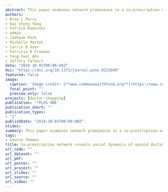 ```yaml
---
abstract: This paper examines network prominence in a co-prescription network as an indicator of opioid doctor shopping (ie, fraudulent solicitation of opioids from multiple prescribers). Using longitudinal data from a large commercially insured population, we construct a network where a tie between patients is weighted by the number of shared opioid prescribers. Given prior research suggesting that doctor shopping may be a social process, we hypothesize that active doctor shoppers will occupy central structural positions in this network. We show that network prominence, operationalized using PageRank, is associated with more opioid prescriptions, higher predicted risk for dangerous morphine dosage, opioid overdose, and opioid use disorder, controlling for number of prescribers and other variables. Moreover, as a patient’s prominence increases over time, so does their risk for these outcomes, compared to their own average level of risk. Results highlight the importance of co-prescription networks in characterizing high-risk social dynamics.
authors:
- Brea L Perry
- Kai Cheng Yang
- Patrick Kaminski
- admin
- Jaehyuk Park
- Michelle Martel
- Carrie B Oser
- Patricia R Freeman
- Yong-Yeol Ahn
- Jeffery Talbert
date: "2019-10-01T00:00:00Z"
doi: "https://doi.org/10.1371/journal.pone.0223849"
featured: false
image:
  caption: 'Image credit: [**www.commonwealthfund.org**](https://www.commonwealthfund.org/publications/issue-briefs/2017/oct/paying-prescription-drugs-around-world-why-us-outlier'
  focal_point: ""
  preview_only: false
projects: [doctor-shopping]
publication: '*PLOS ONE'
publication_short: ""
publication_types:
- "2"
publishDate: "2019-10-01T00:00:00Z"
slides: 
summary: This paper examines network prominence in a co-prescription network as an indicator of opioid doctor shopping (ie, fraudulent solicitation of opioids from multiple prescribers).
tags:
- Source Themes
title: Co-prescription network reveals social dynamics of opioid doctor shopping
url_code: ""
url_dataset: ""
url_pdf: 
url_poster: ""
url_project: ""
url_slides: ""
url_source: ""
url_video: ""
---
```

